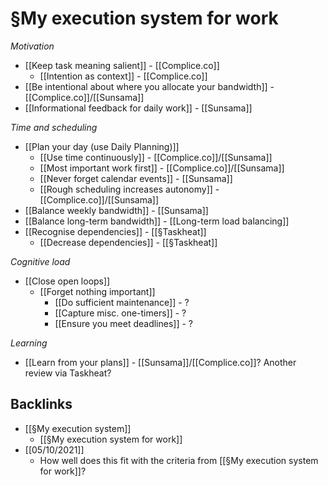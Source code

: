 # §My execution system for work
*Motivation*
* [[Keep task meaning salient]] - [[Complice.co]]
	* [[Intention as context]] - [[Complice.co]]
* [[Be intentional about where you allocate your bandwidth]]  - [[Complice.co]]/[[Sunsama]]
* [[Informational feedback for daily work]] - [[Sunsama]]

*Time and scheduling*
* [[Plan your day (use Daily Planning)]]
	* [[Use time continuously]] - [[Complice.co]]/[[Sunsama]]
	* [[Most important work first]] - [[Complice.co]]/[[Sunsama]]
	* [[Never forget calendar events]] - [[Sunsama]]
	* [[Rough scheduling increases autonomy]] - [[Complice.co]]/[[Sunsama]]
* [[Balance weekly bandwidth]] - [[Sunsama]]
* [[Balance long-term bandwidth]] - [[Long-term load balancing]]
* [[Recognise dependencies]] - [[§Taskheat]]
	* [[Decrease dependencies]] - [[§Taskheat]]

*Cognitive load*
* [[Close open loops]]
	* [[Forget nothing important]]
		* [[Do sufficient maintenance]] - ?
		* [[Capture misc. one-timers]] - ?
		* [[Ensure you meet deadlines]] - ?

*Learning*
* [[Learn from your plans]] - [[Sunsama]]/[[Complice.co]]? Another review via Taskheat?

## Backlinks
* [[§My execution system]]
	* [[§My execution system for work]]
* [[05/10/2021]]
	* How well does this fit with the criteria from [[§My execution system for work]]?

<!-- #p1 -->


<!-- #service -->

<!-- {BearID:C2B7EFDA-A21C-4F3B-822D-D0D80BC1BBE5-2669-00000D712786D0E3} -->
